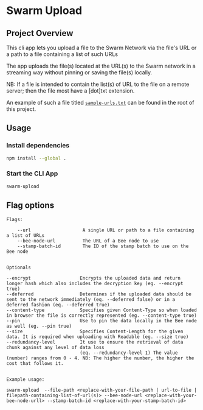 # Swarm Upload

## Project Overview

This cli app lets you upload a file to the Swarm Network via the file's URL or a path to a file containing a list of such URLs

The app uploads the file(s) located at the URL(s) to the Swarm network in a streaming way without pinning or saving the file(s) locally.

NB: If a file is intended to contain the list(s) of URL to the file on a remote server; then the file most have a [dot]txt extension.

An example of such a file titled [`sample-urls.txt`](./sample-urls.txt) can be found in the root of this project.

## Usage

### Install dependencies

```bash
npm install --global .
```

### Start the CLI App

```bash
swarm-upload
```

## Flag options

    Flags:

        --url                   A single URL or path to a file containing a list of URLs
        --bee-node-url          The URL of a Bee node to use 
        --stamp-batch-id        The ID of the stamp batch to use on the Bee node

    
    Optionals
 
    --encrypt                  Encrypts the uploaded data and return longer hash which also includes the decryption key (eg. --encrypt true)
    --deferred                 Determines if the uploaded data should be sent to the network immediately (eq. --deferred false) or in a deferred fashion (eq. --deferred true)
    --content-type             Specifies given Content-Type so when loaded in browser the file is correctly represented (eg. --content-type true)
    --pin                      Use to pin the data locally in the Bee node as well (eg. --pin true)
    --size                     Specifies Content-Length for the given data. It is required when uploading with Readable (eg. --size true)
    --redundancy-level         It use to ensure the retrieval of data chunk against any level of data loss 
                               (eq. --redundancy-level 1) The value (number) ranges from 0 - 4. NB: The higher the number, the higher the cost that follows it.
    

    Example usage:
     
    swarm-upload  --file-path <replace-with-your-file-path | url-to-file | filepath-containing-list-of-url(s)> --bee-node-url <replace-with-your-bee-node-urll> --stamp-batch-id <replace-with-your-stamp-batch-id>
